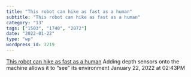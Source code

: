 ```yaml
---
title: "This robot can hike as fast as a human"
subtitle: "This robot can hike as fast as a human"
category: "13"
tags: ["1503", "1740", "2072"]
date: "2022-01-22"
type: "wp"
wordpress_id: 3219
---
```

[ This robot can hike as fast as a human](https://www.science.org/content/article/robot-can-hike-fast-human?utm_source=sfmc&utm_medium=email&utm_campaign=WeeklyLatestNews&utm_content=alert&et_rid=330948896&et_cid=4083470)
 Adding depth sensors onto the machine allows it to “see” its environment
January 22, 2022 at 02:43PM